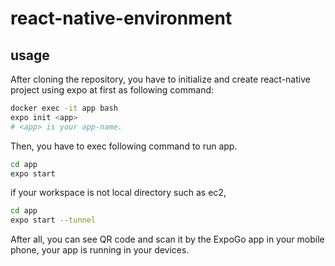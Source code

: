 # react-native-environment

## usage
After cloning the repository, you have to initialize and create react-native project using expo at first as following command:
```sh
docker exec -it app bash
expo init <app>
# <app> is your app-name.
```

Then, you have to exec following command to run app.

```sh
cd app
expo start
```

if your workspace is not local directory such as ec2, 

```sh
cd app
expo start --tunnel
```

After all, you can see QR code and scan it by the ExpoGo app in your mobile phone, your app is running in your devices.
